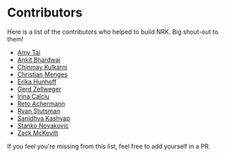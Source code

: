 # Contributors

Here is a list of the contributors who helped to build NRK. Big shout-out to them!

- [Amy Tai](https://amytai.github.io/)
- [Ankit Bhardwaj](https://ankitbhrdwj.github.io/)
- [Chinmay Kulkarni](https://www.chinmayk.net/)
- [Christian Menges](https://github.com/Garfield96/)
- [Erika Hunhoff](https://hunhoffe.github.io/)
- [Gerd Zellweger](https://gerdzellweger.com/)
- [Irina Calciu](https://icalciu.github.io/)
- [Reto Achermann](https://retoachermann.ch/)
- [Ryan Stutsman](https://rstutsman.github.io/)
- [Sanidhya Kashyap](https://sanidhya.github.io/)
- [Stanko Novakovic](https://www.microsoft.com/en-us/research/people/stnovako/)
- [Zack McKevitt](https://zackmckevitt.com/)

If you feel you're missing from this list, feel free to add yourself in a PR.
